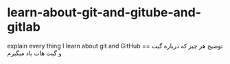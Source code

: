 # learn-about-git-and-gitube-and-gitlab
  explain every thing I learn about  git and GitHub   == توضیح هر چیز که درباره گیت و گیت هاب  یاد میگیرم 
